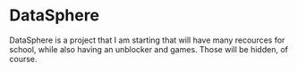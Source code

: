 # DataSphere
DataSphere is a project that I am starting that will have many recources for school, while also having an unblocker and games.  Those will be hidden, of course.
